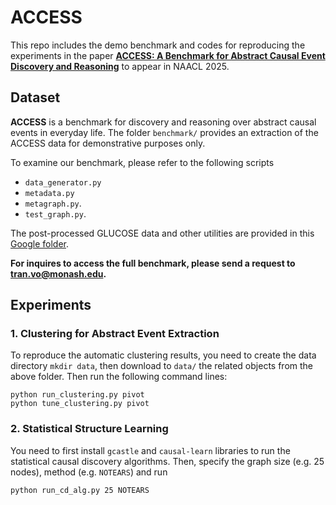 # ACCESS

This repo includes the demo benchmark and codes for reproducing the experiments in the paper [**ACCESS: A Benchmark for Abstract Causal Event Discovery and Reasoning**](https://arxiv.org/pdf/2502.08148) to appear in NAACL 2025.

## Dataset

**ACCESS** is a benchmark for discovery and reasoning over abstract causal events in everyday life. The folder `benchmark/` provides an extraction of the ACCESS data for demonstrative purposes only.

To examine our benchmark, please refer to the following scripts
* `data_generator.py`
* `metadata.py`
* `metagraph.py`.
* `test_graph.py`.

The post-processed GLUCOSE data and other utilities are provided in this [Google folder](https://drive.google.com/drive/folders/1jUPNJycRQ2wyhs5lx4wRWRPyeaHRzWNE?usp=sharing). 
 
**For inquires to access the full benchmark, please send a request to tran.vo@monash.edu.**


## Experiments

### 1. Clustering for Abstract Event Extraction

To reproduce the automatic clustering results, you need to create the data directory `mkdir data`, then download to `data/` the related objects from the above folder. 
Then run the following command lines: 

```
python run_clustering.py pivot
python tune_clustering.py pivot
```

### 2. Statistical Structure Learning

You need to first install `gcastle` and `causal-learn` libraries to run the statistical causal discovery algorithms. Then, specify the graph size (e.g. $25$ nodes), method (e.g. ``NOTEARS``) and run

```
python run_cd_alg.py 25 NOTEARS
```

 
